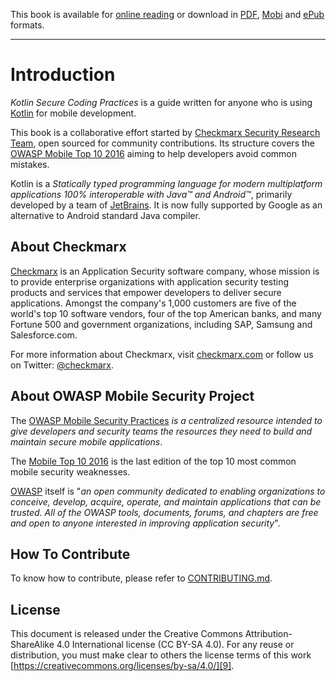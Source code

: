 This book is available for [online reading][online] or download in [PDF][pdf],
[Mobi][mobi] and [ePub][epub] formats.

---

# Introduction

*Kotlin Secure Coding Practices* is a guide written for anyone who is using
[Kotlin][1] for mobile development.

This book is a collaborative effort started by [Checkmarx Security Research
Team][2], open sourced for community contributions. Its structure covers the
[OWASP Mobile Top 10 2016][3] aiming to help developers avoid common
mistakes.

Kotlin is a _Statically typed programming language for modern multiplatform
applications 100% interoperable with Java™ and Android™_, primarily developed
by a team of [JetBrains][4]. It is now fully supported by Google as an
alternative to Android standard Java compiler.

## About Checkmarx

[Checkmarx][2] is an Application Security software company, whose mission is to
provide enterprise organizations with application security testing products
and services that empower developers to deliver secure applications. Amongst
the company's 1,000 customers are five of the world's top 10 software vendors,
four of the top American banks, and many Fortune 500 and government
organizations, including SAP, Samsung and Salesforce.com.

For more information about Checkmarx, visit [checkmarx.com][5]
or follow us on Twitter: [@checkmarx][6].

## About OWASP Mobile Security Project

The [OWASP Mobile Security Practices][7] _is a centralized resource intended to
give developers and security teams the resources they need to build and maintain
secure mobile applications_.

The [Mobile Top 10 2016][3] is the last edition of the top 10 most common mobile
security weaknesses.

[OWASP][10] itself is "_an open community dedicated to enabling organizations to
conceive, develop, acquire, operate, and maintain applications that can be
trusted. All of the OWASP tools, documents, forums, and chapters are free and
open to anyone interested in improving application security_".

## How To Contribute

To know how to contribute, please refer to [CONTRIBUTING.md][8].

## License

This document is released under the Creative Commons Attribution-ShareAlike 4.0
International license (CC BY-SA 4.0). For any reuse or distribution, you must
make clear to others the license terms of this work
[https://creativecommons.org/licenses/by-sa/4.0/][9].

[online]: https://checkmarx.gitbooks.io/kotlin-scp/content/
[pdf]: https://legacy.gitbook.com/download/pdf/book/checkmarx/kotlin-scp
[mobi]: https://legacy.gitbook.com/download/mobi/book/checkmarx/kotlin-scp
[epub]: https://legacy.gitbook.com/download/epub/book/checkmarx/kotlin-scp

[1]: https://kotlinlang.org/
[2]: http://chkmrx.co/2sffXFr
[3]: https://www.owasp.org/index.php/Mobile_Top_10_2016-Top_10
[4]: https://www.jetbrains.com/
[5]: https://checkmarx.com
[6]: https://www.twitter.com/checkmarx
[7]: https://www.owasp.org/index.php/OWASP_Mobile_Security_Project
[8]: ./CONTRIBUTING.md
[9]: https://creativecommons.org/licenses/by-sa/4.0/
[10]: https://www.owasp.org/
